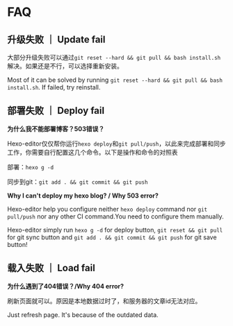# FAQ

## 升级失败 ｜ Update fail

大部分升级失败可以通过`git reset --hard && git pull && bash install.sh`解决。如果还是不行，可以选择重新安装。

Most of it can be solved by running `git reset --hard && git pull && bash install.sh`. If failed, try reinstall.

## 部署失败 ｜ Deploy fail

**为什么我不能部署博客？503错误？**

Hexo-editor仅仅帮你运行`hexo deploy`和`git pull/push`，以此来完成部署和同步工作，你需要自行配置这几个命令。以下是操作和命令的对照表

部署：`hexo g -d`

同步到git：`git add . && git commit && git push`

**Why I can't deploy my hexo blog? / Why 503 error?**

Hexo-editor help you configure neither `hexo deploy` command nor `git pull/push` nor any other CI command.You need to configure them manually.

Hexo-editor simply run `hexo g -d` for deploy button, `git reset && git pull` for git sync button and `git add . && git commit && git push` for git save button!

## 载入失败 ｜ Load fail

**为什么遇到了404错误？/Why 404 error?**

 刷新页面就可以。原因是本地数据过时了，和服务器的文章id无法对应。

Just refresh page. It's because of the outdated data.
